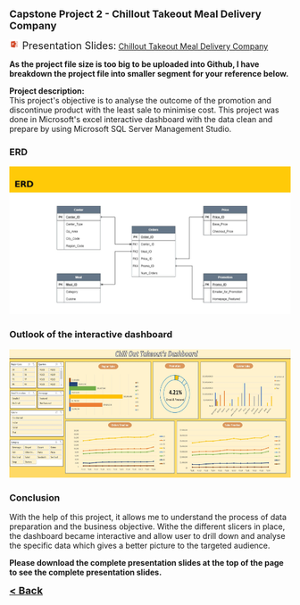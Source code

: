 <b><font size="+1">Capstone Project 2 - Chillout Takeout Meal Delivery Company</font></b><br>

<img src="images/ppt.png" height="18" width="18"/><font size="+1"> Presentation Slides:</font>
<a><a href="/Projects/Nicholas Yang Jun Hao - Capstone Project 2 - Chill out takeout.pdf" target="_blank">Chillout Takeout Meal Delivery Company</a><br>
  
<b>As the project file size is too big to be uploaded into Github, I have breakdown the project file into smaller segment for your reference below.</b>
  
**Project description:** <br>
This project's objective is to analyse the outcome of the promotion and discontinue product with the least sale to minimise cost. This project was done in Microsoft's excel interactive dashboard with the data clean and prepare by using Microsoft SQL Server Management Studio.


### ERD
<img src="images/ERD.JPG">

### Outlook of the interactive dashboard

<img src="images/Capstone 2 dashboard.JPG" height="230"/>

### Conclusion

With the help of this project, it allows me to understand the process of data preparation and the business objective. Withe the different slicers in place, the dashboard became interactive and allow user to drill down and analyse the specific data which gives a better picture to the targeted audience.

<b>
Please download the complete presentation slides at the top of the page to see the complete presentation slides.
<br>
</b>


<a href="javascript:history.back()"><b><font size="+1">< Back</font></b></a>
